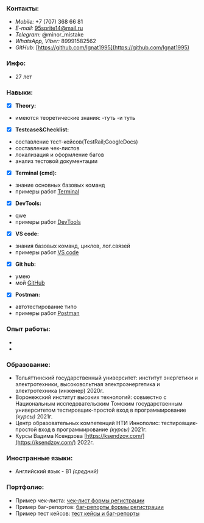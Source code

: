 ### Контакты:                                      

- *Mobile:* +7 (707) 368 66 81                                                   
- *E-mail:* 95sprite14@mail.ru                                 
- *Telegram:* @minor_mistake
- *WhatsApp, Viber:* 89991582562
- *GitHub:* [https://github.com/Ignat1995](https://github.com/Ignat1995) 

### Инфо:
- 27 лет

### Навыки:
- [x] **Theory:**
- имеются теоретические знания:
 -туть
 -и туть
- [x] **Testcase&Checklist:**
- составление тест-кейсов(TestRail;GoogleDocs)
- составление чек-листов
- локализация и оформление багов
- анализ тестовой документации
- [x] **Terminal (cmd):**
- знание основных базовых команд
- примеры работ [Terminal](https://github.com/Ignat1995/Terminal)
- [x] **DevTools:**
- qwe
- примеры работ [DevTools](https://disk.yandex.ru/i/j0wKj1PjWvB6iA)
- [x] **VS code:** 
- знания базовых команд, циклов, лог.связей
- примеры работ [VS code](https://github.com/Ignat1995/JS-code)
- [x] **Git hub:**
- умею
- мой [GitHub](https://github.com/Ignat1995)
- [x] **Postman:**
- автотестирование типо
- примеры работ [Postman](https://github.com/Ignat1995/Postman)

### Опыт работы:
-
-
### Образование:
- Тольяттинский государственный университет:
институт энергетики и электротехники, высоковольтная электроэнергетика и электротехника
(инженер) 2020г.
- Воронежский институт высоких технологий:
совместно с Национальным исследовательским Томским государственным университетом тестировщик-простой вход в программирование *(курсы)* 2021г.
- Центр образовательных компетенций НТИ
Иннополис: тестировщик-простой вход в программирование *(курсы)* 2021г.
- Курсы Вадима Ксендзова [https://ksendzov.com/](https://ksendzov.com/) 2022г.

### Иностранные языки:
- Английский язык - В1 *(средний)*

### Портфолио:
- Пример чек-листа: [чек-лист формы регистрации](https://docs.google.com/spreadsheets/d/1mYV1ti2Fw7lQYTqO0oiKyAfg9qxLwm0aevDk0C9kxSo/edit#gid=0)
- Пример баг-репортов: [баг-репорты формы регистрации](https://docs.google.com/spreadsheets/d/1mYV1ti2Fw7lQYTqO0oiKyAfg9qxLwm0aevDk0C9kxSo/edit#gid=753364274)
- Пример тест кейсов: [тест кейсы и баг-репорты](https://docs.google.com/spreadsheets/d/1pREPjtdDtNXB-LLr9hpVTsbWP8frbFp_e21R-rZiIYc/edit#gid=0)



